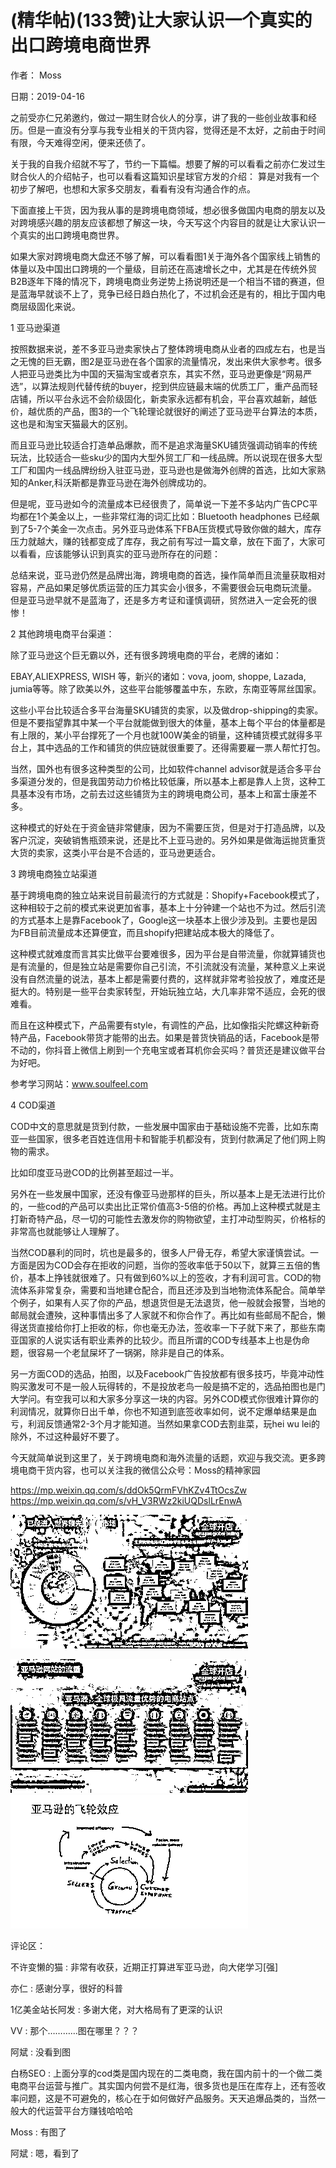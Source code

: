 
# (精华帖)(133赞)让大家认识一个真实的出口跨境电商世界

作者： Moss

日期：2019-04-16

之前受亦仁兄弟邀约，做过一期生财合伙人的分享，讲了我的一些创业故事和经历。但是一直没有分享与我专业相关的干货内容，觉得还是不太好，之前由于时间有限，今天难得空闲，便来还债了。

 

 

关于我的自我介绍就不写了，节约一下篇幅。想要了解的可以看看之前亦仁发过生财合伙人的介绍帖子，也可以看看这篇知识星球官方发的介绍：  算是对我有一个初步了解吧，也想和大家多交朋友，看看有没有沟通合作的点。

下面直接上干货，因为我从事的是跨境电商领域，想必很多做国内电商的朋友以及对跨境感兴趣的朋友应该都想了解这一块，今天写这个内容目的就是让大家认识一个真实的出口跨境电商世界。

如果大家对跨境电商大盘还不够了解，可以看看图1关于海外各个国家线上销售的体量以及中国出口跨境的一个量级，目前还在高速增长之中，尤其是在传统外贸B2B逐年下降的情况下，跨境电商业务逆势上扬说明还是一个相当不错的赛道，但是蓝海早就谈不上了，竞争已经日趋白热化了，不过机会还是有的，相比于国内电商层级固化来说。

1 亚马逊渠道

按照数据来说，差不多亚马逊卖家快占了整体跨境电商从业者的四成左右，也是当之无愧的巨无霸，图2是亚马逊在各个国家的流量情况，发出来供大家参考。很多人把亚马逊类比为中国的天猫淘宝或者京东，其实不然，亚马逊更像是“网易严选”，以算法规则代替传统的buyer，挖到供应链最末端的优质工厂，重产品而轻店铺，所以平台永远不会阶级固化，新卖家永远都有机会，平台喜欢越新，越低价，越优质的产品，图3的一个飞轮理论就很好的阐述了亚马逊平台算法的本质，这也是和淘宝天猫最大的区别。

而且亚马逊比较适合打造单品爆款，而不是追求海量SKU铺货强调动销率的传统玩法，比较适合一些sku少的国内大型外贸工厂和一线品牌。所以说现在很多大型工厂和国内一线品牌纷纷入驻亚马逊，亚马逊也是做海外创牌的首选，比如大家熟知的Anker,科沃斯都是靠亚马逊在海外创牌成功的。

但是呢，亚马逊如今的流量成本已经很贵了，简单说一下差不多站内广告CPC平均都在1个美金以上，一些非常红海的词汇比如：Bluetooth headphones 已经飙到了5-7个美金一次点击。另外亚马逊体系下FBA压货模式导致你做的越大，库存压力就越大，赚的钱都变成了库存，我之前有写过一篇文章，放在下面了，大家可以看看，应该能够认识到真实的亚马逊所存在的问题：

总结来说，亚马逊仍然是品牌出海，跨境电商的首选，操作简单而且流量获取相对容易，产品如果足够优质运营的压力其实会小很多，不需要很会玩电商玩流量。  但是亚马逊早就不是蓝海了，还是多方考证和谨慎调研，贸然进入一定会死的很惨！

2 其他跨境电商平台渠道：

 

 

除了亚马逊这个巨无霸以外，还有很多跨境电商的平台，老牌的诸如：

EBAY,ALIEXPRESS, WISH 等，新兴的诸如：vova, joom, shoppe, Lazada, jumia等等。除了欧美以外，这些平台能够覆盖中东，东欧，东南亚等屌丝国家。

这些小平台比较适合多平台海量SKU铺货的卖家，以及做drop-shipping的卖家。但是不要指望靠其中某一个平台就能做到很大的体量，基本上每个平台的体量都是有上限的，某小平台撑死了一个月也就100W美金的销量，这种铺货模式就得多平台上，其中选品的工作和铺货的供应链就很重要了。还得需要雇一票人帮忙打包。

当然，国外也有很多这种类型的公司，比如软件channel advisor就是适合多平台多渠道分发的，但是我国劳动力价格比较低廉，所以基本上都是靠人上货，这种工具基本没有市场，之前去过这些铺货为主的跨境电商公司，基本上和富士康差不多。

这种模式的好处在于资金链非常健康，因为不需要压货，但是对于打造品牌，以及客户沉淀，突破销售瓶颈来说，还是比不上亚马逊的。另外如果是做海运抛货重货大货的卖家，这类小平台是不合适的，亚马逊更适合。

3 跨境电商独立站渠道

基于跨境电商的独立站来说目前最流行的方式就是：Shopify+Facebook模式了，这种相较于之前的模式来说更加省事，基本上十分钟建一个站也不为过。然后引流的方式基本上是靠Facebook了，Google这一块基本上很少涉及到。主要也是因为FB目前流量成本还算便宜，而且shopify把建站成本极大的降低了。

这种模式就难度而言其实比做平台要难很多，因为平台是自带流量，你就算铺货也是有流量的，但是独立站是需要你自己引流，不引流就没有流量，某种意义上来说没有自然流量的说法，基本上都是需要付费的，这样就非常考验投放了，难度还是挺大的。特别是一些平台卖家转型，开始玩独立站，大几率非常不适应，会死的很难看。

而且在这种模式下，产品需要有style，有调性的产品，比如像指尖陀螺这种新奇特产品，Facebook带货才能带的出去。如果是普货快销品的话，Facebook是带不动的，你抖音上微信上刷到一个充电宝或者耳机你会买吗？普货还是建议做平台为好吧。

参考学习网站：www.soulfeel.com

4 COD渠道

 

 

COD中文的意思就是货到付款，一些发展中国家由于基础设施不完善，比如东南亚一些国家，很多老百姓连信用卡和智能手机都没有，货到付款满足了他们网上购物的需求。

比如印度亚马逊COD的比例甚至超过一半。

另外在一些发展中国家，还没有像亚马逊那样的巨头，所以基本上是无法进行比价的，一些cod的产品可以卖出比正常价值高3-5倍的价格。再加上这种模式就是主打新奇特产品，尽一切的可能性去激发你的购物欲望，主打冲动型购买，价格标的非常高也就能够让人理解了。

当然COD暴利的同时，坑也是最多的，很多人尸骨无存，希望大家谨慎尝试。一方面是因为COD会存在拒收的问题，当你的签收率低于50以下，就算三五倍的售价，基本上挣钱就很难了。只有做到60%以上的签收，才有利润可言。COD的物流体系非常复杂，需要和当地建仓配合，而且还涉及到当地物流体系配合。简单举个例子，如果有人买了你的产品，想退货但是无法退货，他一般就会报警，当地的邮局就会遭殃，这种事情出多了人家就不和你合作了。再比如有些邮局不配合，懒得送货直接给你打上拒收的标，你也毫无办法，签收率一下子就下来了，那些东南亚国家的人说实话有职业素养的比较少。而且所谓的COD专线基本上也是伪命题，很容易一个老鼠屎坏了一锅粥，除非是自己的体系。

另一方面COD的选品，拍图，以及Facebook广告投放都有很多技巧，毕竟冲动性购买激发可不是一般人玩得转的，不是投放老鸟一般是搞不定的，选品拍图也是门大学问。有空我可以和大家多分享这一块的内容。另外COD模式你很难计算你的利润情况，就算你日出千单，你也不知道到底签收率如何，说不定爆单结果是血亏，利润反馈通常2-3个月才能知道。当然如果拿COD去割韭菜，玩hei wu lei的除外，不过这种最好不要了。

今天就简单说到这里了，关于跨境电商和海外流量的话题，欢迎与我交流。更多跨境电商干货内容，也可以关注我的微信公众号：Moss的精神家园

https://mp.weixin.qq.com/s/ddOk5QrmFVhKZv4TtOcsZw https://mp.weixin.qq.com/s/vH_V3RWz2kiUQDslLrEnwA

![](img/chanpin-chuhai_0698.png)

 

 

![](img/chanpin-chuhai_0703.png) ![](img/chanpin-chuhai_0704.png)

评论区：

不许变懒的猫 : 非常有收获，近期正打算进军亚马逊，向大佬学习[强]

亦仁 : 感谢分享，很好的科普

1亿美金站长阿发 : 多谢大佬，对大格局有了更深的认识

VV : 那个…………图在哪里？？？

阿斌 : 没看到图

白杨SEO : 上面分享的cod类是国内现在的二类电商，我在国内前十的一个做二类电商平台运营与推广。其实国内何尝不是红海，很多货也是压在库存上，还有签收率问题，这是不可避免的，核心在于如何做好产品服务。天天追爆品类的，当然一般大的代运营平台方赚钱哈哈哈

Moss : 有图了

阿斌 : 嗯，看到了

 

 
